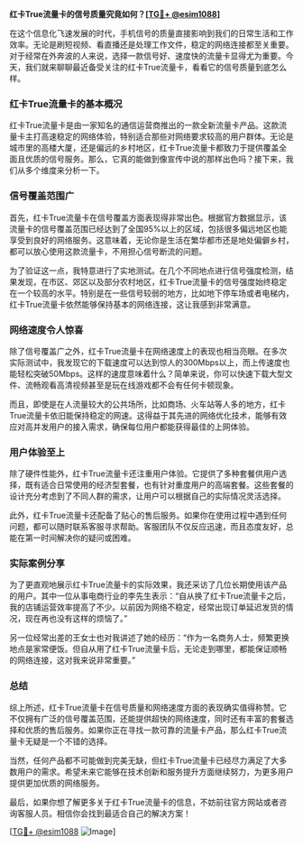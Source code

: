 **红卡True流量卡的信号质量究竟如何？[[TG💪+ @esim1088](https://t.me/s/esim1088)]**

在这个信息化飞速发展的时代，手机信号的质量直接影响到我们的日常生活和工作效率。无论是刷短视频、看直播还是处理工作文件，稳定的网络连接都至关重要。对于经常在外奔波的人来说，选择一款信号好、速度快的流量卡显得尤为重要。今天，我们就来聊聊最近备受关注的红卡True流量卡，看看它的信号质量到底怎么样。

### 红卡True流量卡的基本概况

红卡True流量卡是由一家知名的通信运营商推出的一款全新流量卡产品。这款流量卡主打高速稳定的网络体验，特别适合那些对网络要求较高的用户群体。无论是城市里的高楼大厦，还是偏远的乡村地区，红卡True流量卡都致力于提供覆盖全面且优质的信号服务。那么，它真的能做到像宣传中说的那样出色吗？接下来，我们从多个维度来分析一下。

### 信号覆盖范围广

首先，红卡True流量卡在信号覆盖方面表现得非常出色。根据官方数据显示，该流量卡的信号覆盖范围已经达到了全国95%以上的区域，包括很多偏远地区也能享受到良好的网络服务。这意味着，无论你是生活在繁华都市还是地处偏僻乡村，都可以放心使用这款流量卡，不用担心信号断流的问题。

为了验证这一点，我特意进行了实地测试。在几个不同地点进行信号强度检测，结果发现，在市区、郊区以及部分农村地区，红卡True流量卡的信号强度始终稳定在一个较高的水平。特别是在一些信号较弱的地方，比如地下停车场或者电梯内，红卡True流量卡依然能够保持基本的网络连接，这让我感到非常满意。

### 网络速度令人惊喜

除了信号覆盖广之外，红卡True流量卡在网络速度上的表现也相当亮眼。在多次实际测试中，我发现它的下载速度可以达到惊人的300Mbps以上，而上传速度也能轻松突破50Mbps。这样的速度意味着什么？简单来说，你可以快速下载大型文件、流畅观看高清视频甚至是玩在线游戏都不会有任何卡顿现象。

而且，即使是在人流量较大的公共场所，比如商场、火车站等人多的地方，红卡True流量卡依旧能保持稳定的网速。这得益于其先进的网络优化技术，能够有效应对高并发用户的接入需求，确保每位用户都能获得最佳的上网体验。

### 用户体验至上

除了硬件性能外，红卡True流量卡还注重用户体验。它提供了多种套餐供用户选择，既有适合日常使用的经济型套餐，也有针对重度用户的高端套餐。这些套餐的设计充分考虑到了不同人群的需求，让用户可以根据自己的实际情况灵活选择。

此外，红卡True流量卡还配备了贴心的售后服务。如果你在使用过程中遇到任何问题，都可以随时联系客服寻求帮助。客服团队不仅反应迅速，而且态度友好，总能在第一时间解决你的疑问或困难。

### 实际案例分享

为了更直观地展示红卡True流量卡的实际效果，我还采访了几位长期使用该产品的用户。其中一位从事电商行业的李先生表示：“自从换了红卡True流量卡之后，我的店铺运营效率提高了不少。以前因为网络不稳定，经常出现订单延迟发货的情况，现在再也没有这样的烦恼了。”

另一位经常出差的王女士也对我讲述了她的经历：“作为一名商务人士，频繁更换地点是家常便饭。但自从用了红卡True流量卡后，无论走到哪里，都能保证顺畅的网络连接，这对我来说非常重要。”

### 总结

综上所述，红卡True流量卡在信号质量和网络速度方面的表现确实值得称赞。它不仅拥有广泛的信号覆盖范围，还能提供超快的网络速度，同时还有丰富的套餐选择和优质的售后服务。如果你正在寻找一款可靠的流量卡产品，那么红卡True流量卡无疑是一个不错的选择。

当然，任何产品都不可能做到完美无缺，但红卡True流量卡已经尽力满足了大多数用户的需求。希望未来它能够在技术创新和服务提升方面继续努力，为更多用户提供更加优质的网络服务。

最后，如果你想了解更多关于红卡True流量卡的信息，不妨前往官方网站或者咨询客服人员。相信你会找到最适合自己的解决方案！

[[TG💪+ @esim1088](https://t.me/s/esim1088) ![Image](https://i.postimg.cc/4NQfJmqS/Snipaste-2025-05-13-00-14-12.png)]